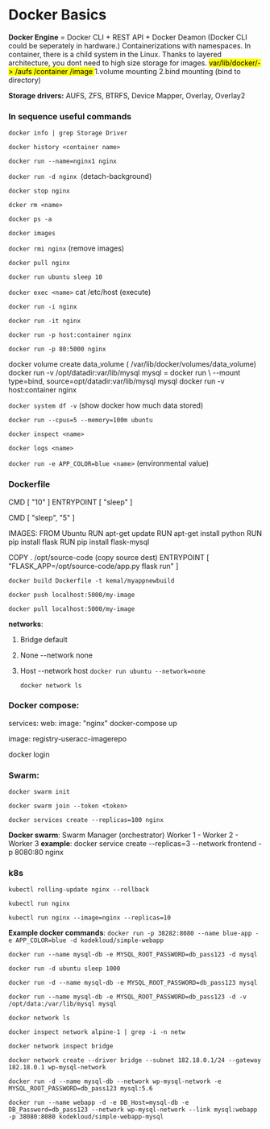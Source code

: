 # Docker Basics

**Docker Engine** = Docker CLI + REST API + Docker Deamon (Docker CLI could be seperately in hardware.)
Containerizations with namespaces. In container, there is a child system in the Linux.
Thanks to layered architecture, you dont need to high size storage for images.
<mark>var/lib/docker/-> /aufs /container /image </mark>
1.volume mounting
2.bind mounting (bind to directory)

**Storage drivers:** AUFS, ZFS, BTRFS, Device Mapper, Overlay, Overlay2

### In sequence useful commands

`docker info | grep Storage Driver`

`docker history <container name>`

`docker run --name=nginx1 nginx`

`docker run -d nginx `(detach-background)

`docker stop nginx`

`dcker rm <name>`

`docker ps -a`

`docker images`

`docker rmi nginx` (remove images)

`docker pull nginx`

`docker run ubuntu sleep 10`

`docker exec <name>` cat /etc/host (execute)

`docker run -i nginx`

`docker run -it nginx`

`docker run -p host:container nginx`

`docker run -p 80:5000 nginx`

docker volume create data_volume ( /var/lib/docker/volumes/data_volume)
docker run -v /opt/datadir:var/lib/mysql mysql = docker run \ --mount type=bind, source=opt/datadir:var/lib/mysql mysql
docker run -v host:container nginx

`docker system df -v` (show docker how much data stored)

`docker run --cpus=5 --memory=100m ubuntu`

`docker inspect <name>`

`docker logs <name>`

`docker run -e APP_COLOR=blue <name>` (environmental value)

### Dockerfile

CMD [ "10" ]
ENTRYPOINT [ "sleep" ]

CMD [ "sleep", "5" ]

IMAGES:
FROM Ubuntu
RUN apt-get update
RUN apt-get install python
RUN pip install flask
RUN pip install flask-mysql

COPY . /opt/source-code (copy source dest)
ENTRYPOINT [ "FLASK_APP=/opt/source-code/app.py flask run" ]

`docker build Dockerfile -t kemal/myappnewbuild`

`docker push localhost:5000/my-image`

`docker pull localhost:5000/my-image`

**networks**:

1. Bridge default
2. None --network none
3. Host --network host
   `docker run ubuntu --network=none`

   `docker network ls`

### Docker compose:

services:
 web:
 image: "nginx"
docker-compose up

image: registry-useracc-imagerepo

docker login

### Swarm:

`docker swarm init`

`docker swarm join --token <token>`

`docker services create --replicas=100 nginx`

**Docker swarm**:
Swarm Manager (orchestrator)
Worker 1 - Worker 2 - Worker 3 **example**:
 docker service create --replicas=3 --network frontend -p 8080:80 nginx

### k8s

`kubectl rolling-update nginx --rollback`

`kubectl run nginx`

`kubectl run nginx --image=nginx --replicas=10`

**Example docker commands**:
`docker run -p 38282:8080 --name blue-app -e APP_COLOR=blue -d kodekloud/simple-webapp`

`docker run --name mysql-db -e MYSQL_ROOT_PASSWORD=db_pass123 -d mysql`

`docker run -d ubuntu sleep 1000`

`docker run -d --name mysql-db -e MYSQL_ROOT_PASSWORD=db_pass123 mysql`

`docker run --name mysql-db -e MYSQL_ROOT_PASSWORD=db_pass123 -d -v /opt/data:/var/lib/mysql mysql`

`docker network ls`

`docker inspect network alpine-1 | grep -i -n netw`

`docker network inspect bridge`

`docker network create --driver bridge --subnet 182.18.0.1/24 --gateway 182.18.0.1 wp-mysql-network`

`docker run -d --name mysql-db --network wp-mysql-network -e MYSQL_ROOT_PASSWORD=db_pass123 mysql:5.6`

`docker run --name webapp -d -e DB_Host=mysql-db -e DB_Password=db_pass123 --network wp-mysql-network --link mysql:webapp -p 38080:8080 kodekloud/simple-webapp-mysql `